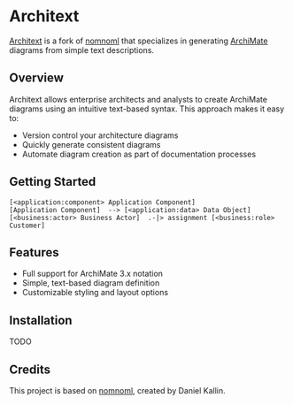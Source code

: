 # Architext

[Architext](https://architext.dev/) is a fork of [nomnoml](https://github.com/skanaar/nomnoml) that specializes in generating [ArchiMate](https://www.opengroup.org/archimate-forum/archimate-overview) diagrams from simple text descriptions.

## Overview

Architext allows enterprise architects and analysts to create ArchiMate diagrams using an intuitive text-based syntax. This approach makes it easy to:

- Version control your architecture diagrams
- Quickly generate consistent diagrams
- Automate diagram creation as part of documentation processes

## Getting Started

```
[<application:component> Application Component]
[Application Component]  --> [<application:data> Data Object]
[<business:actor> Business Actor]  .-|> assignment [<business:role> Customer]
```

## Features

- Full support for ArchiMate 3.x notation
- Simple, text-based diagram definition
- Customizable styling and layout options

## Installation

TODO

## Credits

This project is based on [nomnoml](https://github.com/skanaar/nomnoml), created by Daniel Kallin.
